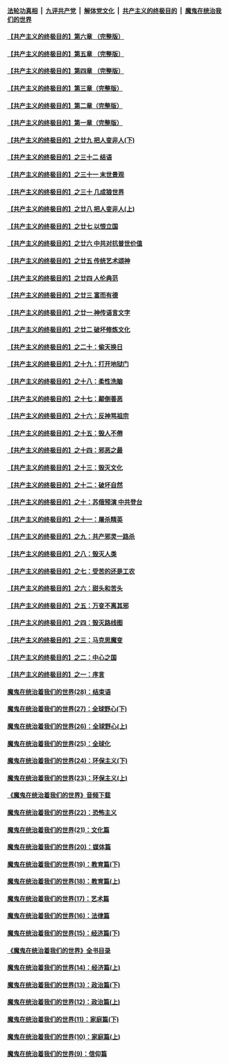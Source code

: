 

####  [法轮功真相](../../../../basic/blob/master/README.md?t=04030630) &nbsp;|&nbsp; [九评共产党](../../../../9ping.md/blob/master/README.md?t=04030630) &nbsp;|&nbsp; [解体党文化](../../../../jtdwh.md/blob/master/README.md?t=04030630)  &nbsp;|&nbsp; [共产主义的终极目的](../../../../gczydzjmd.md/blob/master/README.md?t=04030630) &nbsp;|&nbsp; [魔鬼在统治我们的世界](../../../../mgztzwmdsj.md/blob/master/README.md?t=04030630) 

#### [【共产主义的终极目的】第六章 （完整版）](../pages/nsc422/n11428913.md?t=04030630) 

#### [【共产主义的终极目的】第五章 （完整版）](../pages/nsc422/n11428912.md?t=04030630) 

#### [【共产主义的终极目的】第四章 （完整版）](../pages/nsc422/n11428907.md?t=04030630) 

#### [【共产主义的终极目的】第三章（完整版）](../pages/nsc422/n11428848.md?t=04030630) 

#### [【共产主义的终极目的】第二章（完整版）](../pages/nsc422/n11428831.md?t=04030630) 

#### [【共产主义的终极目的】第一章（完整版）](../pages/nsc422/n11417651.md?t=04030630) 

#### [【共产主义的终极目的】之廿九 把人变非人(下)](../pages/nsc422/n11344140.md?t=04030630) 

#### [【共产主义的终极目的】之三十二 结语](../pages/nsc422/n11360535.md?t=04030630) 

#### [【共产主义的终极目的】之三十一 末世景观](../pages/nsc422/n11351129.md?t=04030630) 

#### [【共产主义的终极目的】之三十 几成狼世界](../pages/nsc422/n11348280.md?t=04030630) 

#### [【共产主义的终极目的】之廿八 把人变非人(上)](../pages/nsc422/n11340492.md?t=04030630) 

#### [【共产主义的终极目的】之廿七 以恨立国](../pages/nsc422/n11336944.md?t=04030630) 

#### [【共产主义的终极目的】之廿六 中共对抗普世价值](../pages/nsc422/n11324785.md?t=04030630) 

#### [【共产主义的终极目的】之廿五 传统艺术颂神](../pages/nsc422/n11296396.md?t=04030630) 

#### [【共产主义的终极目的】之廿四 人伦典范](../pages/nsc422/n11296397.md?t=04030630) 

#### [【共产主义的终极目的】之廿三 富而有德](../pages/nsc422/n11283598.md?t=04030630) 

#### [【共产主义的终极目的】之廿一 神传语言文字](../pages/nsc422/n11263265.md?t=04030630) 

#### [【共产主义的终极目的】之廿二 破坏修炼文化](../pages/nsc422/n11245728.md?t=04030630) 

#### [【共产主义的终极目的】之二十：偷天换日](../pages/nsc422/n11238846.md?t=04030630) 

#### [【共产主义的终极目的】之十九：打开地狱门](../pages/nsc422/n11206376.md?t=04030630) 

#### [【共产主义的终极目的】之十八：柔性洗脑](../pages/nsc422/n11199994.md?t=04030630) 

#### [【共产主义的终极目的】之十七：颠倒善恶](../pages/nsc422/n11179782.md?t=04030630) 

#### [【共产主义的终极目的】之十六：反神骂祖宗](../pages/nsc422/n11166798.md?t=04030630) 

#### [【共产主义的终极目的】之十五：毁人不倦](../pages/nsc422/n11166792.md?t=04030630) 

#### [【共产主义的终极目的】之十四：邪恶之最](../pages/nsc422/n11150249.md?t=04030630) 

#### [【共产主义的终极目的】之十三：毁灭文化](../pages/nsc422/n11135227.md?t=04030630) 

#### [【共产主义的终极目的】之十二：破坏自然](../pages/nsc422/n11135214.md?t=04030630) 

#### [【共产主义的终极目的】之十：苏俄预演 中共登台](../pages/nsc422/n11118424.md?t=04030630) 

#### [【共产主义的终极目的】之十一：屠杀精英](../pages/nsc422/n11118442.md?t=04030630) 

#### [【共产主义的终极目的】之九：共产邪灵一路杀](../pages/nsc422/n11114139.md?t=04030630) 

#### [【共产主义的终极目的】之八：毁灭人类](../pages/nsc422/n11108503.md?t=04030630) 

#### [【共产主义的终极目的】之七：受苦的还是工农](../pages/nsc422/n11101809.md?t=04030630) 

#### [【共产主义的终极目的】之六：甜头和苦头](../pages/nsc422/n11096971.md?t=04030630) 

#### [【共产主义的终极目的】之五：万变不离其邪](../pages/nsc422/n11091285.md?t=04030630) 

#### [【共产主义的终极目的】之四：毁灭路线图](../pages/nsc422/n11086284.md?t=04030630) 

#### [【共产主义的终极目的】之三：马克思魔变](../pages/nsc422/n11061941.md?t=04030630) 

#### [【共产主义的终极目的】之二：中心之国](../pages/nsc422/n11047728.md?t=04030630) 

#### [【共产主义的终极目的】之一：序言](../pages/nsc422/n11086077.md?t=04030630) 

#### [魔鬼在统治着我们的世界(28)：结束语](../pages/nsc422/n10936246.md?t=04030630) 

#### [魔鬼在统治着我们的世界(27)：全球野心(下)](../pages/nsc422/n10928319.md?t=04030630) 

#### [魔鬼在统治着我们的世界(26)：全球野心(上)](../pages/nsc422/n10900318.md?t=04030630) 

#### [魔鬼在统治着我们的世界(25)：全球化](../pages/nsc422/n10788205.md?t=04030630) 

#### [魔鬼在统治着我们的世界(24)：环保主义(下)](../pages/nsc422/n10695307.md?t=04030630) 

#### [魔鬼在统治着我们的世界(23)：环保主义(上)](../pages/nsc422/n10688613.md?t=04030630) 

#### [《魔鬼在统治着我们的世界》音频下载](../pages/nsc422/n10635553.md?t=04030630) 

#### [魔鬼在统治着我们的世界(22)：恐怖主义](../pages/nsc422/n10614727.md?t=04030630) 

#### [魔鬼在统治着我们的世界(21)：文化篇](../pages/nsc422/n10597706.md?t=04030630) 

#### [魔鬼在统治着我们的世界(20)：媒体篇](../pages/nsc422/n10586579.md?t=04030630) 

#### [魔鬼在统治着我们的世界(19)：教育篇(下)](../pages/nsc422/n10564808.md?t=04030630) 

#### [魔鬼在统治着我们的世界(18)：教育篇(上)](../pages/nsc422/n10526970.md?t=04030630) 

#### [魔鬼在统治着我们的世界(17)：艺术篇](../pages/nsc422/n10499093.md?t=04030630) 

#### [魔鬼在统治着我们的世界(16)：法律篇](../pages/nsc422/n10485969.md?t=04030630) 

#### [魔鬼在统治着我们的世界(15)：经济篇(下)](../pages/nsc422/n10469975.md?t=04030630) 

#### [《魔鬼在统治着我们的世界》全书目录](../pages/nsc422/n10464261.md?t=04030630) 

#### [魔鬼在统治着我们的世界(14)：经济篇(上)](../pages/nsc422/n10457370.md?t=04030630) 

#### [魔鬼在统治着我们的世界(13)：政治篇(下)](../pages/nsc422/n10448270.md?t=04030630) 

#### [魔鬼在统治着我们的世界(12)：政治篇(上)](../pages/nsc422/n10444576.md?t=04030630) 

#### [魔鬼在统治着我们的世界(11)：家庭篇(下)](../pages/nsc422/n10440961.md?t=04030630) 

#### [魔鬼在统治着我们的世界(10)：家庭篇(上)](../pages/nsc422/n10435448.md?t=04030630) 

#### [魔鬼在统治着我们的世界(9)：信仰篇](../pages/nsc422/n10432159.md?t=04030630) 

